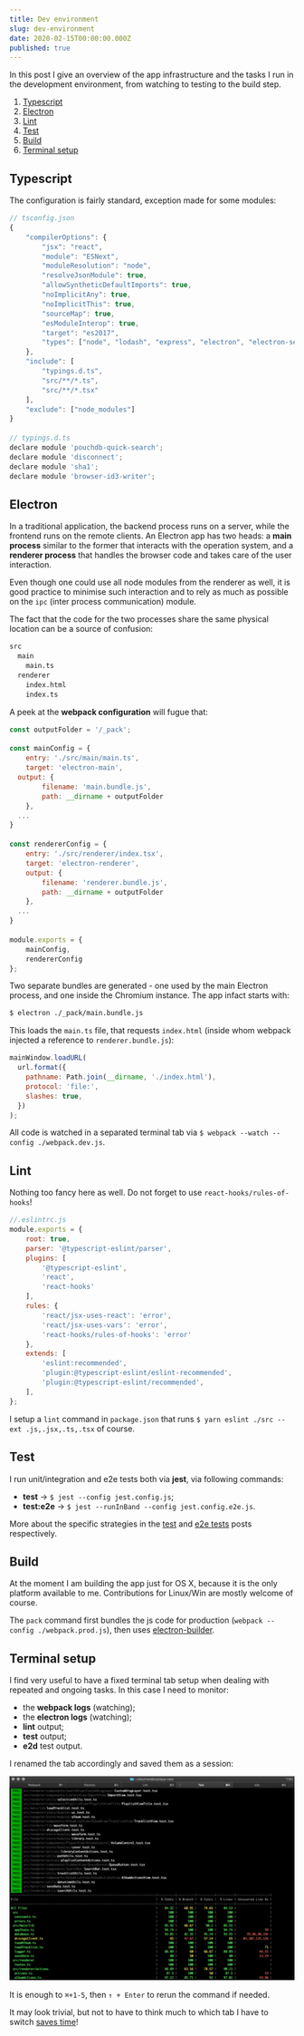```yaml
---
title: Dev environment
slug: dev-environment
date: 2020-02-15T00:00:00.000Z
published: true
---
```


In this post I give an overview of the app infrastructure and the tasks I run in the development environment, from watching to testing to the build step.

1. [Typescript](#typescript)
2. [Electron](#electron)
3. [Lint](#lint)
4. [Test](#test)
5. [Build](#build)
6. [Terminal setup](#terminal-setup)

## Typescript

The configuration is fairly standard, exception made for some modules:

```javascript
// tsconfig.json
{
	"compilerOptions": {
		"jsx": "react",
		"module": "ESNext",
		"moduleResolution": "node",
		"resolveJsonModule": true,
		"allowSyntheticDefaultImports": true,
		"noImplicitAny": true,
		"noImplicitThis": true,
		"sourceMap": true,
		"esModuleInterop": true,
		"target": "es2017",
		"types": ["node", "lodash", "express", "electron", "electron-settings", "pouchdb", "jest"]
	},
	"include": [
		"typings.d.ts",
		"src/**/*.ts",
		"src/**/*.tsx"
	],
	"exclude": ["node_modules"]
}

// typings.d.ts
declare module 'pouchdb-quick-search';
declare module 'disconnect';
declare module 'sha1';
declare module 'browser-id3-writer';
```

## Electron

In a traditional application, the backend process runs on a server, while the frontend runs on the remote clients. An Electron app has two heads: a **main process** similar to the former that interacts with the operation system, and a **renderer process** that handles the browser code and takes care of the user interaction.

Even though one could use all node modules from the renderer as well, it is good practice to minimise such interaction and to rely as much as possible on the `ipc` (inter process communication) module.

The fact that the code for the two processes share the same physical location can be a source of confusion:

```bash
src
  main
    main.ts
  renderer
    index.html
    index.ts
```

A peek at the **webpack configuration** will fugue that:

```javascript
const outputFolder = '/_pack';

const mainConfig = {
	entry: './src/main/main.ts',
	target: 'electron-main',
  output: {
		filename: 'main.bundle.js',
		path: __dirname + outputFolder
	},
  ...
}

const rendererConfig = {
	entry: './src/renderer/index.tsx',
	target: 'electron-renderer',
	output: {
		filename: 'renderer.bundle.js',
		path: __dirname + outputFolder
	},
  ...
}

module.exports = {
	mainConfig,
	rendererConfig
};
```

Two separate bundles are generated - one used by the main Electron process, and one inside the Chromium instance. The app infact starts with:

```bash
$ electron ./_pack/main.bundle.js
```

This loads the `main.ts` file, that requests `index.html` (inside whom webpack injected a reference to `renderer.bundle.js`):

```javascript
mainWindow.loadURL(
  url.format({
    pathname: Path.join(__dirname, './index.html'),
    protocol: 'file:',
    slashes: true,
  })
);
```

All code is watched in a separated terminal tab via `$ webpack --watch --config ./webpack.dev.js`.

## Lint

Nothing too fancy here as well. Do not forget to use `react-hooks/rules-of-hooks`!

```javascript
//.eslintrc.js
module.exports = {
	root: true,
	parser: '@typescript-eslint/parser',
	plugins: [
		'@typescript-eslint',
		'react',
		'react-hooks'
	],
	rules: {
		'react/jsx-uses-react': 'error',
		'react/jsx-uses-vars': 'error',
		'react-hooks/rules-of-hooks': 'error'
	},
	extends: [
		'eslint:recommended',
		'plugin:@typescript-eslint/eslint-recommended',
		'plugin:@typescript-eslint/recommended',
	],
};
```

I setup a `lint` command in `package.json` that runs `$ yarn eslint ./src --ext .js,.jsx,.ts,.tsx` of course.

## Test

I run unit/integration and e2e tests both via **jest**, via following commands:

- **test** -> `$ jest --config jest.config.js`;
- **test:e2e** -> `$ jest --runInBand --config jest.config.e2e.js`.

More about the specific strategies in the [test][test] and [e2e tests][e2e] posts respectively.

## Build

At the moment I am building the app just for OS X, because it is the only platform available to me. Contributions for Linux/Win are mostly welcome of course.

The `pack` command first bundles the js code for production (`webpack --config ./webpack.prod.js`), then uses [electron-builder][electron-builder].

## Terminal setup

I find very useful to have a fixed terminal tab setup when dealing with repeated and ongoing tasks. In this case I need to monitor:

- the **webpack logs** (watching);
- the **electron logs** (watching);
- **lint** output;
- **test** output;
- **e2d** test output.

I renamed the tab accordingly and saved them as a session:

![terminal][terminal]

It is enough to `⌘+1-5`, then `↑ + Enter` to rerun the command if needed.

It may look trivial, but not to have to think much to which tab I have to switch [saves time][xkcd]!

[terminal]: /images/screenshots/terminal_setup.png
[xkcd]: https://xkcd.com/1205/
[test]: /devblog/2020-02-08/testing
[e2e]: /devblog/2020-02-29/end-to-end-testing
[electron-builder]: https://github.com/electron-userland/electron-builder

